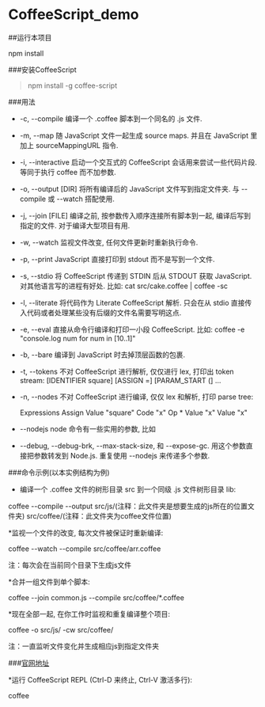 # CoffeeScript_demo

##运行本项目

npm install


###安装CoffeeScript
> npm install -g coffee-script

###用法

- -c, --compile	编译一个 .coffee 脚本到一个同名的 .js 文件.
- -m, --map	随 JavaScript 文件一起生成 source maps. 并且在 JavaScript 里加上 sourceMappingURL 指令.
- -i, --interactive	启动一个交互式的 CoffeeScript 会话用来尝试一些代码片段. 等同于执行 coffee 而不加参数.
- -o, --output [DIR]	将所有编译后的 JavaScript 文件写到指定文件夹. 与 --compile 或 --watch 搭配使用.
- -j, --join [FILE]	编译之前, 按参数传入顺序连接所有脚本到一起, 编译后写到指定的文件. 对于编译大型项目有用.
- -w, --watch	监视文件改变, 任何文件更新时重新执行命令.
- -p, --print	JavaScript 直接打印到 stdout 而不是写到一个文件.
- -s, --stdio	将 CoffeeScript 传递到 STDIN 后从 STDOUT 获取 JavaScript. 对其他语言写的进程有好处. 比如:
cat src/cake.coffee | coffee -sc
- -l, --literate	将代码作为 Literate CoffeeScript 解析. 只会在从 stdio 直接传入代码或者处理某些没有后缀的文件名需要写明这点.
- -e, --eval	直接从命令行编译和打印一小段 CoffeeScript. 比如:
coffee -e "console.log num for num in [10..1]"
- -b, --bare	编译到 JavaScript 时去掉顶层函数的包裹.
- -t, --tokens	不对 CoffeeScript 进行解析, 仅仅进行 lex, 打印出 token stream: [IDENTIFIER square] [ASSIGN =] [PARAM_START (] ...
- -n, --nodes	不对 CoffeeScript 进行编译, 仅仅 lex 和解析, 打印 parse tree:

  Expressions
     Assign
      Value "square"
      Code "x"
        Op *
          Value "x"
          Value "x"
          
- --nodejs	node 命令有一些实用的参数, 比如
- --debug, --debug-brk, --max-stack-size, 和 --expose-gc. 用这个参数直接把参数转发到 Node.js. 重复使用 --nodejs 来传递多个参数.


###命令示例(以本实例结构为例)
* 编译一个 .coffee 文件的树形目录 src 到一个同级  .js 文件树形目录 lib:

coffee --compile --output src/js/(注释：此文件夹是想要生成的js所在的位置文件夹) src/coffee/(注释：此文件夹为coffee文件位置)

*监视一个文件的改变, 每次文件被保证时重新编译:

coffee --watch --compile src/coffee/arr.coffee

注：每次会在当前同个目录下生成js文件

*合并一组文件到单个脚本:

coffee --join common.js --compile src/coffee/*.coffee

*现在全部一起, 在你工作时监视和重复编译整个项目:

coffee -o src/js/ -cw src/coffee/

注：一直监听文件变化并生成相应js到指定文件夹

###[官网地址](http://coffee-script.org/#top)

*运行 CoffeeScript REPL (Ctrl-D 来终止, Ctrl-V 激活多行):

coffee

